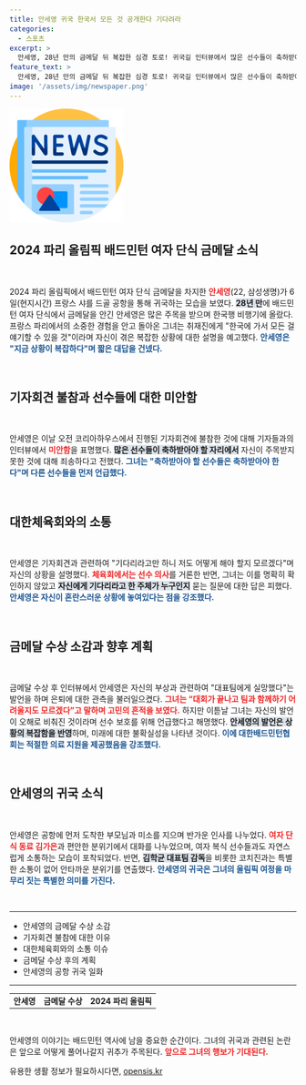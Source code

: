 ```yaml
---
title: 안세영 귀국 한국서 모든 것 공개한다 기다려라
categories:
  - 스포츠
excerpt: >
  안세영, 28년 만의 금메달 뒤 복잡한 심경 토로! 귀국길 인터뷰에서 많은 선수들이 축하받아야라며 안타까운 마음 표현. 외부적 압박 속, 은퇴 의혹까지 일어났는데, 과연 그녀의 진짜 속마음은? 클릭해서 확인하세요!
feature_text: >
  안세영, 28년 만의 금메달 뒤 복잡한 심경 토로! 귀국길 인터뷰에서 많은 선수들이 축하받아야라며 안타까운 마음 표현. 외부적 압박 속, 은퇴 의혹까지 일어났는데, 과연 그녀의 진짜 속마음은? 클릭해서 확인하세요!
image: '/assets/img/newspaper.png'
---
```


<p><img src="/assets/img/newspaper.png" alt="kimp 속보" /></p>

<h2 data-ke-size="size26">2024 파리 올림픽 배드민턴 여자 단식 금메달 소식</h2>

<p data-ke-size="size16">&nbsp;</p> 

<p>2024 파리 올림픽에서 배드민턴 여자 단식 금메달을 차지한 <b><span style="color: #ee2323;">안세영</span></b>(22, 삼성생명)가 6일(현지시간) 프랑스 샤를 드골 공항을 통해 귀국하는 모습을 보였다. <b><span style="background-color: #21538527;">28년 만</span></b>에 배드민턴 여자 단식에서 금메달을 안긴 안세영은 많은 주목을 받으며 한국행 비행기에 올랐다. 프랑스 파리에서의 소중한 경험을 안고 돌아온 그녀는 취재진에게 "한국에 가서 모든 걸 얘기할 수 있을 것"이라며 자신이 겪은 복잡한 상황에 대한 설명을 예고했다. <b><span style="color: #1a5490;">안세영은 "지금 상황이 복잡하다"며 짧은 대답을 건넸다.</span></b> </p>

<p data-ke-size="size16">&nbsp;</p> 

<h2 data-ke-size="size26">기자회견 불참과 선수들에 대한 미안함</h2>

<p data-ke-size="size16">&nbsp;</p> 

<p>안세영은 이날 오전 코리아하우스에서 진행된 기자회견에 불참한 것에 대해 기자들과의 인터뷰에서 <b><span style="color: #ee2323;">미안함</span></b>을 표명했다. <b><span style="background-color: #21538527;">많은 선수들이 축하받아야 할 자리에서</span></b> 자신이 주목받지 못한 것에 대해 죄송하다고 전했다. <b><span style="color: #1a5490;">그녀는 "축하받아야 할 선수들은 축하받아야 한다"며 다른 선수들을 먼저 언급했다.</span></b> </p>

<p data-ke-size="size16">&nbsp;</p> 

<h2 data-ke-size="size26">대한체육회와의 소통</h2>

<p data-ke-size="size16">&nbsp;</p> 

<p>안세영은 기자회견과 관련하여 "기다리라고만 하니 저도 어떻게 해야 할지 모르겠다"며 자신의 상황을 설명했다. <b><span style="color: #ee2323;">체육회에서는 선수 의사</span></b>를 거론한 반면, 그녀는 이를 명확히 확인하지 않았고 <b><span style="background-color: #21538527;">자신에게 기다리라고 한 주체가 누구인지</span></b> 묻는 질문에 대한 답은 피했다. <b><span style="color: #1a5490;">안세영은 자신이 혼란스러운 상황에 놓여있다는 점을 강조했다.</span></b></p>

<p data-ke-size="size16">&nbsp;</p> 

<h2 data-ke-size="size26">금메달 수상 소감과 향후 계획</h2>

<p data-ke-size="size16">&nbsp;</p> 

<p>금메달 수상 후 인터뷰에서 안세영은 자신의 부상과 관련하여 "대표팀에게 실망했다"는 발언을 하며 은퇴에 대한 관측을 불러일으켰다. <b><span style="color: #ee2323;">그녀는 “대회가 끝나고 팀과 함께하기 어려울지도 모르겠다”고 말하며 고민의 흔적을 보였다.</span></b> 하지만 이튿날 그녀는 자신의 발언이 오해로 비춰진 것이라며 선수 보호를 위해 언급했다고 해명했다. <b><span style="background-color: #21538527;">안세영의 발언은 상황의 복잡함을 반영</span></b>하며, 미래에 대한 불확실성을 나타낸 것이다. <b><span style="color: #1a5490;">이에 대한배드민턴협회는 적절한 의료 지원을 제공했음을 강조했다.</span></b> </p>

<p data-ke-size="size16">&nbsp;</p> 

<h2 data-ke-size="size26">안세영의 귀국 소식</h2>

<p data-ke-size="size16">&nbsp;</p> 

<p>안세영은 공항에 먼저 도착한 부모님과 미소를 지으며 반가운 인사를 나누었다. <b><span style="color: #ee2323;">여자 단식 동료 김가은</span></b>과 편안한 분위기에서 대화를 나누었으며, 여자 복식 선수들과도 자연스럽게 소통하는 모습이 포착되었다. 반면, <b><span style="background-color: #21538527;">김학균 대표팀 감독</span></b>을 비롯한 코치진과는 특별한 소통이 없어 안타까운 분위기를 연출했다. <b><span style="color: #1a5490;">안세영의 귀국은 그녀의 올림픽 여정을 마무리 짓는 특별한 의미를 가진다.</span></b></p>

<p data-ke-size="size16">&nbsp;</p> 

<hr>

<ul>
  <li>안세영의 금메달 수상 소감</li>
  <li>기자회견 불참에 대한 이유</li>
  <li>대한체육회와의 소통 이슈</li>
  <li>금메달 수상 후의 계획</li>
  <li>안세영의 공항 귀국 일화</li>
</ul> 

<hr>

<table style="width: 100%; text-align: center;">
  <tr>
    <td style="text-align: center; height: 17px;"><b>안세영</b></td>
    <td style="text-align: center; height: 17px;"><b>금메달 수상</b></td>
    <td style="text-align: center; height: 17px;"><b>2024 파리 올림픽</b></td>
  </tr>
</table>

<p data-ke-size="size16">&nbsp;</p> 

<p>안세영의 이야기는 배드민턴 역사에 남을 중요한 순간이다. 그녀의 귀국과 관련된 논란은 앞으로 어떻게 풀어나갈지 귀추가 주목된다. <b><span style="color: #ee2323;">앞으로 그녀의 행보가 기대된다.</span></b> </p>
유용한 생활 정보가 필요하시다면, <a href="https://opensis.kr" rel="dofollow">opensis.kr</a>


